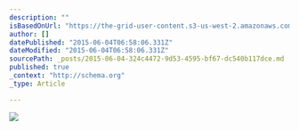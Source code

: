 ```yaml
---
description: ""
isBasedOnUrl: "https://the-grid-user-content.s3-us-west-2.amazonaws.com/315db799-5fc0-4495-8bf3-4308a1d66dca.jpg"
author: []
datePublished: "2015-06-04T06:58:06.331Z"
dateModified: "2015-06-04T06:58:06.331Z"
sourcePath: _posts/2015-06-04-324c4472-9d53-4595-bf67-dc540b117dce.md
published: true
_context: "http://schema.org"
_type: Article

---
```

![](https://the-grid-user-content.s3-us-west-2.amazonaws.com/315db799-5fc0-4495-8bf3-4308a1d66dca.jpg)